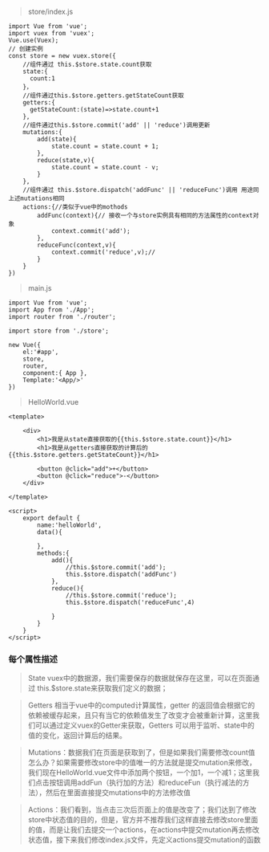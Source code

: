 >store/index.js

```
import Vue from 'vue';
import vuex from 'vuex';
Vue.use(Vuex);
// 创建实例
const store = new vuex.store({
	//组件通过 this.$store.state.count获取
    state:{
      count:1
    }，
    //组件通过this.$store.getters.getStateCount获取
    getters:{
      getStateCount:(state)=>state.count+1
    },
    //组件通过this.$store.commit('add' || 'reduce')调用更新
    mutations:{
    	add(state){
    		state.count = state.count + 1; 
    	},
    	reduce(state,v){
			state.count = state.count - v; 
    	}
    },
    //组件通过 this.$store.dispatch('addFunc' || 'reduceFunc')调用 用途同上述mutations相同
    actions:{//类似于vue中的mothods
    	addFunc(context){// 接收一个与store实例具有相同的方法属性的context对象
    		context.commit('add');
    	},
    	reduceFunc(context,v){
    		context.commit('reduce',v);//
    	}
    }
})
```

> main.js

```
import Vue from 'vue';
import App from './App';
import router from './router';

import store from './store';

new Vue({
	el:'#app',
	store,
	router,
	component:{ App },
	Template:'<App/>'
})
```

>HelloWorld.vue

```
<template>

	<div>
		<h1>我是从state直接获取的{{this.$store.state.count}}</h1>
		<h1>我是从getters直接获取的计算后的{{this.$store.getters.getStateCount}}</h1>

		<button @click="add">+</button>
		<button @click="reduce">-</button>
	</div>

</template>

<script>
	export default {
		name:'helloWorld',
		data(){

		},
		methods:{
			add(){
				//this.$store.commit('add');
				this.$store.dispatch('addFunc')
			},
			reduce(){
				//this.$store.commit('reduce');
				this.$store.dispatch('reduceFunc',4)

			}
		}
	}
</script>
```
### 每个属性描述 

> State vuex中的数据源，我们需要保存的数据就保存在这里，可以在页面通过 this.$store.state来获取我们定义的数据；

>Getters 相当于vue中的computed计算属性，getter 的返回值会根据它的依赖被缓存起来，且只有当它的依赖值发生了改变才会被重新计算，这里我们可以通过定义vuex的Getter来获取，Getters 可以用于监听、state中的值的变化，返回计算后的结果。

> Mutations：数据我们在页面是获取到了，但是如果我们需要修改count值怎么办？如果需要修改store中的值唯一的方法就是提交mutation来修改，我们现在HelloWorld.vue文件中添加两个按钮，一个加1，一个减1；这里我们点击按钮调用addFun（执行加的方法）和reduceFun（执行减法的方法），然后在里面直接提交mutations中的方法修改值

> Actions：我们看到，当点击三次后页面上的值是改变了；我们达到了修改store中状态值的目的，但是，官方并不推荐我们这样直接去修改store里面的值，而是让我们去提交一个actions，在actions中提交mutation再去修改状态值，接下来我们修改index.js文件，先定义actions提交mutation的函数



